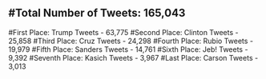 #Total Number of Tweets: 165,043 
---
#First Place: Trump Tweets - 63,775
#Second Place: Clinton Tweets - 25,858
#Third Place: Cruz Tweets - 24,298
#Fourth Place: Rubio Tweets - 19,979
#Fifth Place: Sanders Tweets - 14,761
#Sixth Place: Jeb! Tweets - 9,392
#Seventh Place: Kasich Tweets - 3,967
#Last Place: Carson Tweets - 3,013
